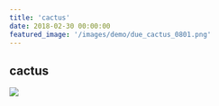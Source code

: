 ```yaml
---
title: 'cactus'
date: 2018-02-30 00:00:00
featured_image: '/images/demo/due_cactus_0801.png'
---
```




## cactus

![]({{site.baseurl}}/images/demo/due_cactus_0801.png)
